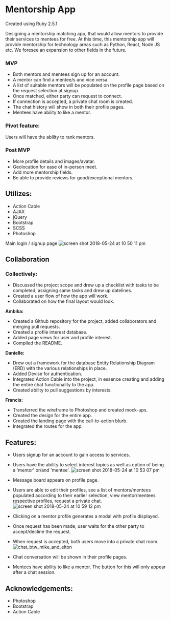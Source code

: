 # **Mentorship App**
Created using Ruby 2.5.1

Designing a mentorship matching app, that would allow mentors to provide their services to mentees for free.  At this time, this mentorship app will provide mentorship for technology areas such as Python, React, Node JS etc.  We foresee an expansion to other fields in the future.

### **MVP**
- Both mentors and mentees sign up for an account.
- A mentor can find a mentee/s and vice versa.
- A list of suitable mentors will be populated on the profile page based on the request selection at signup. 
- Once matched, either party can request to connect.
- If connection is accepted, a private chat room is created.
- The chat history will show in both their profile pages.
- Mentees have ability to like a mentor. 


### **Pivot** feature:
Users will have the ability to rank mentors.


### **Post** MVP
- More profile details and images/avatar.
- Geolocation for ease of in-person meet.
- Add more mentorship fields.
- Be able to provide reviews for good/exceptional mentors. 


## **Utilizes:**

- Action Cable
- AJAX
- jQuery
- Bootstrap
- SCSS
- Photoshop


Main login / signup page
![screen shot 2018-05-24 at 10 50 11 pm](https://user-images.githubusercontent.com/29616111/40547634-75e8aa02-6000-11e8-883b-64e952b41d26.png)


## **Collaboration**
### **Collectively:**

- Discussed the project scope and drew up a checklist with tasks to be completed, assigning same tasks and drew up datelines.
- Created a user flow of how the app will work. 
- Collaborated on how the final layout would look.


**Ambika:**

- Created a Github repository for the project, added collaborators and merging pull requests.
- Created a profile interest database.
- Added page views for user and profile interest.
- Compiled the README.

**Danielle:**

- Drew out a framework for the database Entity Relationship Diagram (ERD) with the various relationships in place.
- Added Devise for authentication.
- Integrated Action Cable into the project, in essence creating and adding the entire chat functionality to the app.
- Created ability to pull suggestions by interests.

**Francis:**

- Transferred the wireframe to Photoshop and created mock-ups.
- Created the design for the entire app.
- Created the landing page with the call-to-action blurb.
- Integrated the routes for the app.


## **Features:**

- Users signup for an account to gain access to services.
- Users have the ability to select interest topics as well as option of being a 'mentor' or/and 'mentee'.
![screen shot 2018-05-24 at 10 53 07 pm](https://user-images.githubusercontent.com/29616111/40548053-9be0836e-6001-11e8-954b-9df900b6d4e0.png)

- Message board appears on profile page.
- Users are able to edit their profiles, see a list of mentors/mentees populated according to their earlier selection, view mentor/mentees respective profiles, request a private chat.
![screen shot 2018-05-24 at 10 59 12 pm](https://user-images.githubusercontent.com/29616111/40548194-06760fb4-6002-11e8-92e4-94f28b6343ac.png)

- Clicking on a mentor profile generates a modal with profile displayed.
- Once request has been made, user waits for the other party to accept/decline the request. 
- When request is accepted, both users move into a private chat room.
![chat_btw_mike_and_elton](https://user-images.githubusercontent.com/29616111/40560192-41db8028-6027-11e8-8f1e-2a7541f40ee7.png)

- Chat conversation will be shown in their profile pages.
- Mentees have ability to like a mentor. The button for this will only appear after a chat session.


## **Acknowledgements:**

- Photoshop
- Bootstrap
- Action Cable
